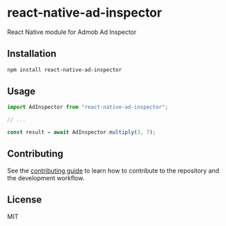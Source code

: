 # react-native-ad-inspector

React Native module for Admob Ad Inspector

## Installation

```sh
npm install react-native-ad-inspector
```

## Usage

```js
import AdInspector from "react-native-ad-inspector";

// ...

const result = await AdInspector.multiply(3, 7);
```

## Contributing

See the [contributing guide](CONTRIBUTING.md) to learn how to contribute to the repository and the development workflow.

## License

MIT
